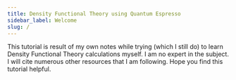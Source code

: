 ```yaml
---
title: Density Functional Theory using Quantum Espresso
sidebar_label: Welcome
slug: /
---
```

This tutorial is result of my own notes while trying (which I still do) to learn
Density Functional Theory calculations myself. I am no expert in the subject. I
will cite numerous other resources that I am following. Hope you find this
tutorial helpful.
